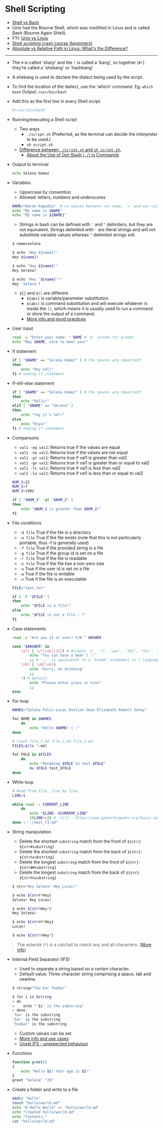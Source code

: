 # Shell Scripting


- [Shell vs Bash](https://medium.com/@varunkumar_53845/sh-vs-bash-a-summary-50f92a719e0d)
- Unix had the Bourne Shell, which was modified in Linux and is called Bash (Bourne Again SHell).
- FYI: [Unix vs Linux](https://www.guru99.com/difference-unix-vs-linux.html)
- [Shell scripting crash course (beginners)](https://www.youtube.com/watch?v=v-F3YLd6oMw)
- [Absolute vs Relative Path in Linux: What's the Difference?](https://linuxhandbook.com/absolute-vs-relative-path)

---

- The `#` is called 'sharp' and the `!` is called a 'bang', so together (`#!`) they're called a 'shebang' or 'hashbang'.
- A shebang is used to declare the dialect being used by the script.
- To find the location of the dailect, use the 'which' command. Eg: `which bash` Output: `/usr/bin/bash`
- Add this as the first line in every Shell script.

	```bash
	#!/usr/bin/bash
	```

- Running/executing a Shell script
	- Two ways
		- `./script.sh` (Preferred, as the terminal can decide the interpreter to be used.)
		- `sh script.sh`
	- [Difference between `./script.sh` and `sh script.sh`.](https://unix.stackexchange.com/a/136550)
		- [About the Use of Dot-Slash (`./`) in Commands](http://www.linfo.org/dot_slash.html)

- Output to terminal

	```bash
	echo Selena Gomez
	```

- Variables
	- Uppercase by convention
	- Allowed: letters, numbers and underscores

	```bash
	NAME="Harsh Kapadia"  # no spaces between var name, '=' and var value allowed.
	echo "My name is $NAME"
	echo "My name is ${NAME}"
	```
	- Strings in bash can be defined with `'` and `"` delimiters, but they are not equivalent. Strings delimited with `'` are literal strings and will not substitute variable values whereas `"` delimited strings will.

	```bash
	$ name=selena

	$ echo 'Hey ${name}!'
	Hey ${name}!

	$ echo "Hey ${name}!"
	Hey Selena!
	
	$ echo "Hey '${name}'!"
	Hey 'Selena'!
	```
	- `${}` and `$()` are different.
		- `${abc}` is variable/parameter substitution.
		- `$(abc)` is command substitution and will execute whatever is inside the `()`, which means it is usually used to run a command or store the output of a command.
		- [More info and good practices](https://superuser.com/a/935427)

- User input

	```bash
	read -p "Enter your name: " NAME # 'p' stands for prompt
	echo "Hey $NAME, nice to meet you!"
	```

- If statement

	```bash
	if [ "$NAME" == "Selena Gomez" ] # The spaces are important!
	then
		echo "Hey Sel!"
	fi # ending if statement
	```


- If-elif-else statement

	```bash
	if [ "$NAME" == "Selena Gomez" ] # The spaces are important!
	then
		echo "Selly!"
	elif [ "$NAME" == "Selena" ]
	then
		echo "Yay it's Sel!"
	else
		echo "Hiya!"
	fi # ending if statement
	```

- Comparisons
	- `val1 -eq val2`: Returns true if the values are equal
	- `val1 -ne val2`: Returns true if the values are not equal
	- `val1 -gt val2`: Returns true if val1 is greater than val2
	- `val1 -ge val2`: Returns true if val1 is greater than or equal to val2
	- `val1 -lt val2`: Returns true if val1 is less than val2
	- `val1 -le val2`: Returns true if val1 is less than or equal to val2

	```bash
	NUM_1=22
	NUM_2=7
	NUM_3=1992

	if [ "$NUM_1" -gt "$NUM_2" ]
	then
		echo "$NUM_1 is greater than $NUM_2!"
	fi
	```

- File conditions
	- `-d file`   True if the file is a directory
	- `-e file`   True if the file exists (note that this is not particularly portable, thus -f is generally used)
	- `-f file`   True if the provided string is a file
	- `-g file`   True if the group id is set on a file
	- `-r file`   True if the file is readable
	- `-s file`   True if the file has a non-zero size
	- `-u`    		True if the user id is set on a file
	- `-w`		   	True if the file is writable
	- `-x`    		True if the file is an executable

	```bash
	FILE="text.txt"

	if [ -f "$FILE" ]
	then
		echo "$FILE is a file!"
	else
		echo "$FILE is not a file : ("
	fi
	```

- Case statements

	```bash
	read -p "Are you 21 or over? Y/N " ANSWER

	case "$ANSWER" in
		[yY] | [yY][eE][sS]) # Accepts 'y', 'Y', 'yes', 'YES', 'Yes', 'yEs'...
			echo "You can have a beer ( :"
			;; # ';;' is equivalent to a 'break' statement in C language
		[nN] | [nN][oO])
			echo "Sorry, no drinking"
			;;
		*) # Default
			echo "Please enter y/yes or n/no"
			;;
	esac
	```

- For loop

	```bash
	NAMES="Selena Felix Lucas Evelien Sean Elisabeth Robert Sonny"

	for NOME in $NAMES
		do
			echo "Hello $NOME! ( :"
	done
	
	# touch file_1.md file_2.md file_3.md
	FILES=$(ls *.md)

	for FOLE in $FILES
		do
			echo "Renaming $FOLE to test_$FOLE"
			mv $FOLE test_$FOLE
	done
	```

- While loop

	```bash
	# Read from file, line by line
	LINE=1

	while read -r CURRENT_LINE
		do
			echo "$LINE: $CURRENT_LINE"
			((LINE++)) # '(())': https://www.geeksforgeeks.org/basic-operators-in-shell-scripting
	done < "./test_f1.md"
	```

- String manipulation
	- Delete the shortest `substring` match from the front of `${str}`: `${str#substring}`
	- Delete the shortest `substring` match from the back of `${str}`: `${str%substring}`
	- Delete the longest `substring` match from the front of `${str}`: `${str##substring}`
	- Delete the longest `substring` match from the back of `${str}`: `${str%%substring}`

	```bash
	$ str="Hey Selena! Hey Lucas!"
	
	$ echo ${str#*Hey}
	Selena! Hey Lucas!
	
	$ echo ${str%Hey*}
	Hey Selena! 
	
	$ echo ${str##*Hey}
	Lucas!
	
	$ echo ${str%%Hey*}
	
	```

> The asterisk (`*`) is a catchall to match any and all characters. ([More info](https://www.livefirelabs.com/unix_tip_trick_shell_script/unix_operating_system_fundamentals/unix-special-characters.htm#:~:text=metacharacters%20are%20%22*%22%2C%20%22%3F%22%2C%20%22%5B%5D%22%2C%20and%20%22%2D%22.-,The%20Asterisk,-The%20*%20(asterisk)%20metacharacter))

- Internal Field Separator (IFS)
	- Used to separate a string based on a certain character.
	- Default value: Three character string comprising a space, tab and newline.

	```bash
	$ string="foo bar foobar"
	
	$ for i in $string
	> do
	>    echo "'$i' is the substring"
	> done
	'foo' is the substring 
	'bar' is the substring
	'foobar' is the substring
	```
	- Custom values can be set.
	- [More info and use cases](https://www.baeldung.com/linux/ifs-shell-variable)
	- [Unset IFS - unexpected behaviour](https://stackoverflow.com/a/58511401/11958552)

- Functions

	```bash
	function greet()
	{
		echo "Hello $1! Your age is $2!"
	}
	greet "Selena" "29"
	```

- Create a folder and write to a file

	```bash
	mkdir "hello"
	touch "hello/world.md"
	echo "# Hello World" >> "hello/world.md"
	echo "Created hello/world.md"
	echo "Contents:"
	cat "hello/world.md"
	```
